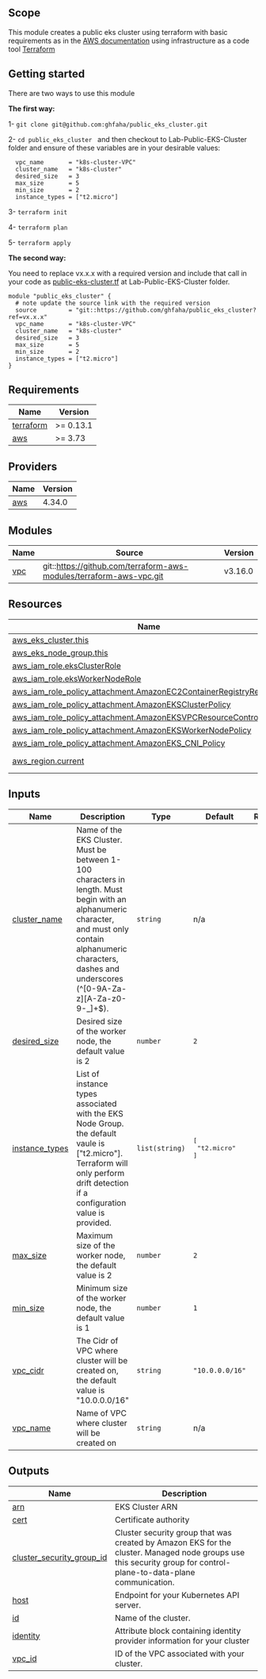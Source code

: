 

## Scope
This module creates a public eks cluster using terraform with basic requirements as in the [AWS documentation](https://docs.aws.amazon.com/eks/latest/userguide/create-cluster.html) using infrastructure as a code tool [Terraform](https://www.terraform.io/) 

## Getting started

There are two ways to use this module 

**The first way:**

1- `git clone git@github.com:ghfaha/public_eks_cluster.git`

2- `cd public_eks_cluster ` and then checkout to Lab-Public-EKS-Cluster folder and ensure of these variables are in your desirable values: 
```
  vpc_name       = "k8s-cluster-VPC"
  cluster_name   = "k8s-cluster"
  desired_size   = 3
  max_size       = 5
  min_size       = 2
  instance_types = ["t2.micro"]

```
3- `terraform init`

4- `terraform plan`

5- `terraform apply`


**The second way:**

You need to replace vx.x.x with a required version and include that call in your code as [public-eks-cluster.tf](https://github.com/ghfaha/public_eks_cluster/tree/main/Lab-Public-EKS-Cluster/public-eks-cluster.tf) at Lab-Public-EKS-Cluster folder.

```
module "public_eks_cluster" {
  # note update the source link with the required version
  source         = "git::https://github.com/ghfaha/public_eks_cluster?ref=vx.x.x"
  vpc_name       = "k8s-cluster-VPC"
  cluster_name   = "k8s-cluster"
  desired_size   = 3
  max_size       = 5
  min_size       = 2
  instance_types = ["t2.micro"]
}
```



<!-- BEGIN_TF_DOCS -->
## Requirements

| Name | Version |
|------|---------|
| <a name="requirement_terraform"></a> [terraform](#requirement\_terraform) | >= 0.13.1 |
| <a name="requirement_aws"></a> [aws](#requirement\_aws) | >= 3.73 |

## Providers

| Name | Version |
|------|---------|
| <a name="provider_aws"></a> [aws](#provider\_aws) | 4.34.0 |

## Modules

| Name | Source | Version |
|------|--------|---------|
| <a name="module_vpc"></a> [vpc](#module\_vpc) | git::https://github.com/terraform-aws-modules/terraform-aws-vpc.git | v3.16.0 |

## Resources

| Name | Type |
|------|------|
| [aws_eks_cluster.this](https://registry.terraform.io/providers/hashicorp/aws/latest/docs/resources/eks_cluster) | resource |
| [aws_eks_node_group.this](https://registry.terraform.io/providers/hashicorp/aws/latest/docs/resources/eks_node_group) | resource |
| [aws_iam_role.eksClusterRole](https://registry.terraform.io/providers/hashicorp/aws/latest/docs/resources/iam_role) | resource |
| [aws_iam_role.eksWorkerNodeRole](https://registry.terraform.io/providers/hashicorp/aws/latest/docs/resources/iam_role) | resource |
| [aws_iam_role_policy_attachment.AmazonEC2ContainerRegistryReadOnly](https://registry.terraform.io/providers/hashicorp/aws/latest/docs/resources/iam_role_policy_attachment) | resource |
| [aws_iam_role_policy_attachment.AmazonEKSClusterPolicy](https://registry.terraform.io/providers/hashicorp/aws/latest/docs/resources/iam_role_policy_attachment) | resource |
| [aws_iam_role_policy_attachment.AmazonEKSVPCResourceController](https://registry.terraform.io/providers/hashicorp/aws/latest/docs/resources/iam_role_policy_attachment) | resource |
| [aws_iam_role_policy_attachment.AmazonEKSWorkerNodePolicy](https://registry.terraform.io/providers/hashicorp/aws/latest/docs/resources/iam_role_policy_attachment) | resource |
| [aws_iam_role_policy_attachment.AmazonEKS_CNI_Policy](https://registry.terraform.io/providers/hashicorp/aws/latest/docs/resources/iam_role_policy_attachment) | resource |
| [aws_region.current](https://registry.terraform.io/providers/hashicorp/aws/latest/docs/data-sources/region) | data source |

## Inputs

| Name | Description | Type | Default | Required |
|------|-------------|------|---------|:--------:|
| <a name="input_cluster_name"></a> [cluster\_name](#input\_cluster\_name) | Name of the EKS Cluster. Must be between 1-100 characters in length. Must begin with an alphanumeric character, and must only contain alphanumeric characters, dashes and underscores (^[0-9A-Za-z][A-Za-z0-9-\_]+$). | `string` | n/a | yes |
| <a name="input_desired_size"></a> [desired\_size](#input\_desired\_size) | Desired size of the worker node, the default value is 2 | `number` | `2` | no |
| <a name="input_instance_types"></a> [instance\_types](#input\_instance\_types) | List of instance types associated with the EKS Node Group. the default vaule is ["t2.micro"]. Terraform will only perform drift detection if a configuration value is provided. | `list(string)` | <pre>[<br>  "t2.micro"<br>]</pre> | no |
| <a name="input_max_size"></a> [max\_size](#input\_max\_size) | Maximum size of the worker node, the default value is 2 | `number` | `2` | no |
| <a name="input_min_size"></a> [min\_size](#input\_min\_size) | Minimum size of the worker node, the default value is 1 | `number` | `1` | no |
| <a name="input_vpc_cidr"></a> [vpc\_cidr](#input\_vpc\_cidr) | The Cidr of VPC where cluster will be created on, the default value is "10.0.0.0/16" | `string` | `"10.0.0.0/16"` | no |
| <a name="input_vpc_name"></a> [vpc\_name](#input\_vpc\_name) | Name of VPC where cluster will be created on | `string` | n/a | yes |

## Outputs

| Name | Description |
|------|-------------|
| <a name="output_arn"></a> [arn](#output\_arn) | EKS Cluster ARN |
| <a name="output_cert"></a> [cert](#output\_cert) | Certificate authority |
| <a name="output_cluster_security_group_id"></a> [cluster\_security\_group\_id](#output\_cluster\_security\_group\_id) | Cluster security group that was created by Amazon EKS for the cluster. Managed node groups use this security group for control-plane-to-data-plane communication. |
| <a name="output_host"></a> [host](#output\_host) | Endpoint for your Kubernetes API server. |
| <a name="output_id"></a> [id](#output\_id) | Name of the cluster. |
| <a name="output_identity"></a> [identity](#output\_identity) | Attribute block containing identity provider information for your cluster |
| <a name="output_vpc_id"></a> [vpc\_id](#output\_vpc\_id) | ID of the VPC associated with your cluster. |
<!-- END_TF_DOCS -->

